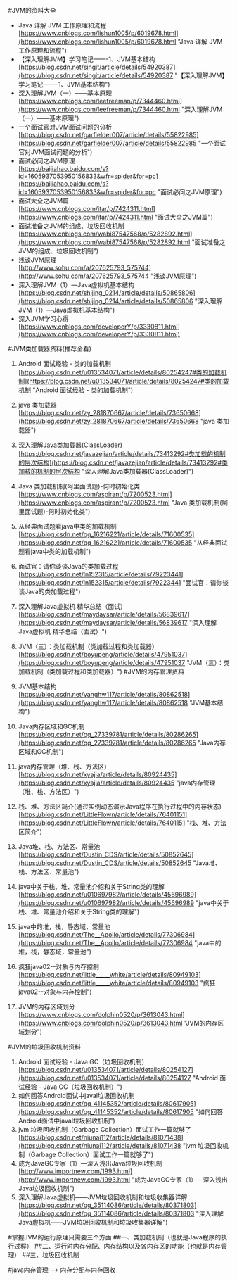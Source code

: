 #JVM的资料大全
- Java 详解 JVM 工作原理和流程<br>[https://www.cnblogs.com/lishun1005/p/6019678.html](https://www.cnblogs.com/lishun1005/p/6019678.html "Java 详解 JVM 工作原理和流程")
- 【深入理解JVM】学习笔记——-1、JVM基本结构<br>[https://blog.csdn.net/singit/article/details/54920387](https://blog.csdn.net/singit/article/details/54920387 "【深入理解JVM】学习笔记——-1、JVM基本结构")
- 深入理解JVM（一）——基本原理<br>[https://www.cnblogs.com/leefreeman/p/7344460.html](https://www.cnblogs.com/leefreeman/p/7344460.html "深入理解JVM（一）——基本原理")
- 一个面试官对JVM面试问题的分析<br>[https://blog.csdn.net/garfielder007/article/details/55822985](https://blog.csdn.net/garfielder007/article/details/55822985 "一个面试官对JVM面试问题的分析")
- 面试必问之JVM原理<br>[https://baijiahao.baidu.com/s?id=1605937053950156833&wfr=spider&for=pc](https://baijiahao.baidu.com/s?id=1605937053950156833&wfr=spider&for=pc "面试必问之JVM原理")
- 面试大全之JVM篇<br>[https://www.cnblogs.com/itar/p/7424311.html](https://www.cnblogs.com/itar/p/7424311.html "面试大全之JVM篇")
- 面试准备之JVM的组成、垃圾回收机制<br>[https://www.cnblogs.com/wabi87547568/p/5282892.html](https://www.cnblogs.com/wabi87547568/p/5282892.html "面试准备之JVM的组成、垃圾回收机制")
- 浅谈JVM原理<br>[http://www.sohu.com/a/207625793_575744](http://www.sohu.com/a/207625793_575744 "浅谈JVM原理")
- 深入理解JVM（1）—Java虚拟机基本结构<br>[https://blog.csdn.net/shijing_0214/article/details/50865806](https://blog.csdn.net/shijing_0214/article/details/50865806 "深入理解JVM（1）—Java虚拟机基本结构")
- 深入JVM学习心得<br>[https://www.cnblogs.com/developerY/p/3330811.html](https://www.cnblogs.com/developerY/p/3330811.html)



#JVM类加载器资料(推荐全看)
1. Android 面试经验 - 类的加载机制<br>[https://blog.csdn.net/u013534071/article/details/80254247#类的加载机制](https://blog.csdn.net/u013534071/article/details/80254247#类的加载机制 "Android 面试经验 - 类的加载机制")
2. java 类加载器<br>[https://blog.csdn.net/zy_281870667/article/details/73650668](https://blog.csdn.net/zy_281870667/article/details/73650668 "java 类加载器")
3. 深入理解Java类加载器(ClassLoader)<br>[https://blog.csdn.net/javazejian/article/details/73413292#类加载的机制的层次结构](https://blog.csdn.net/javazejian/article/details/73413292#类加载的机制的层次结构 "深入理解Java类加载器(ClassLoader)")
4. Java 类加载机制(阿里面试题)-何时初始化类<br>[https://www.cnblogs.com/aspirant/p/7200523.html](https://www.cnblogs.com/aspirant/p/7200523.html "Java 类加载机制(阿里面试题)-何时初始化类")
5. 从经典面试题看java中类的加载机制<br>[https://blog.csdn.net/qq_16216221/article/details/71600535](https://blog.csdn.net/qq_16216221/article/details/71600535 "从经典面试题看java中类的加载机制")
6. 面试官：请你谈谈Java的类加载过程<br>[https://blog.csdn.net/ln152315/article/details/79223441](https://blog.csdn.net/ln152315/article/details/79223441 "面试官：请你谈谈Java的类加载过程")
7. 深入理解Java虚拟机 精华总结（面试）<br>[https://blog.csdn.net/maydaysar/article/details/56839617](https://blog.csdn.net/maydaysar/article/details/56839617 "深入理解Java虚拟机 精华总结（面试）")
8. JVM（三）：类加载机制（类加载过程和类加载器）<br>[https://blog.csdn.net/boyupeng/article/details/47951037](https://blog.csdn.net/boyupeng/article/details/47951037 "JVM（三）：类加载机制（类加载过程和类加载器）")
#JVM的内存管理资料

1. JVM基本结构<br>[https://blog.csdn.net/yanghw117/article/details/80862518](https://blog.csdn.net/yanghw117/article/details/80862518 "JVM基本结构")
2. Java内存区域和GC机制<br>[https://blog.csdn.net/qq_27339781/article/details/80286265](https://blog.csdn.net/qq_27339781/article/details/80286265 "Java内存区域和GC机制")
3. java内存管理（堆、栈、方法区）<br>[https://blog.csdn.net/xyajia/article/details/80924435](https://blog.csdn.net/xyajia/article/details/80924435 "java内存管理（堆、栈、方法区）")
4. 栈、堆、方法区简介(通过实例动态演示Java程序在执行过程中的内存状态)<br>[https://blog.csdn.net/LittleFlown/article/details/76401151](https://blog.csdn.net/LittleFlown/article/details/76401151 "栈、堆、方法区简介")
5. Java堆、栈、方法区、常量池<br>[https://blog.csdn.net/Dustin_CDS/article/details/50852645](https://blog.csdn.net/Dustin_CDS/article/details/50852645 "Java堆、栈、方法区、常量池")
6. java中关于栈、堆、常量池介绍和关于String类的理解<br>[https://blog.csdn.net/u010697982/article/details/45696989](https://blog.csdn.net/u010697982/article/details/45696989 "java中关于栈、堆、常量池介绍和关于String类的理解")
7. java中的堆，栈，静态域，常量池<br>[https://blog.csdn.net/The__Apollo/article/details/77306984](https://blog.csdn.net/The__Apollo/article/details/77306984 "java中的堆，栈，静态域，常量池")
8. 疯狂java02--对象与内存控制<br>[https://blog.csdn.net/little_____white/article/details/80949103](https://blog.csdn.net/little_____white/article/details/80949103 "疯狂java02--对象与内存控制")
9. JVM的内存区域划分<br>[https://www.cnblogs.com/dolphin0520/p/3613043.html](https://www.cnblogs.com/dolphin0520/p/3613043.html "JVM的内存区域划分")

#JVM的垃圾回收机制资料
1. Android 面试经验 - Java GC（垃圾回收机制）<br>[https://blog.csdn.net/u013534071/article/details/80254127](https://blog.csdn.net/u013534071/article/details/80254127 "Android 面试经验 - Java GC（垃圾回收机制）")
2. 如何回答Android面试中javal垃圾回收机制<br>[https://blog.csdn.net/qq_41145352/article/details/80617905](https://blog.csdn.net/qq_41145352/article/details/80617905 "如何回答Android面试中javal垃圾回收机制")
3. jvm 垃圾回收机制（Garbage Collection）面试工作一篇就够了<br>[https://blog.csdn.net/niunai112/article/details/81071438](https://blog.csdn.net/niunai112/article/details/81071438 "jvm 垃圾回收机制（Garbage Collection）面试工作一篇就够了")
4. 成为JavaGC专家（1）—深入浅出Java垃圾回收机制<br>[http://www.importnew.com/1993.html](http://www.importnew.com/1993.html "成为JavaGC专家（1）—深入浅出Java垃圾回收机制")
5. 深入理解Java虚拟机——JVM垃圾回收机制和垃圾收集器详解<br>[https://blog.csdn.net/qq_35114086/article/details/80371803](https://blog.csdn.net/qq_35114086/article/details/80371803 "深入理解Java虚拟机——JVM垃圾回收机制和垃圾收集器详解")

#掌握JVM的运行原理只需要三个方面
##一、类加载机制（也就是Java程序的执行过程）
##二、运行时内存分配、内存结构以及各内存区的功能（也就是内存管理）
##三、垃圾回收机制


#java内存管理 ——> 内存分配与内存回收
